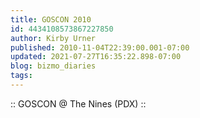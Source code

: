```yaml
---
title: GOSCON 2010
id: 4434108573867227850
author: Kirby Urner
published: 2010-11-04T22:39:00.001-07:00
updated: 2021-07-27T16:35:22.898-07:00
blog: bizmo_diaries
tags: 
---
```


[](https://www.flickr.com/photos/kirbyurner/albums/72157625315757940)

:: GOSCON @ The Nines (PDX) ::